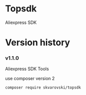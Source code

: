 # Topsdk
Aliexpress SDK

# Version history
### v1.1.0
Aliexpress SDK Tools

use composer version 2

```
composer require skvarovski/topsdk
``` 
